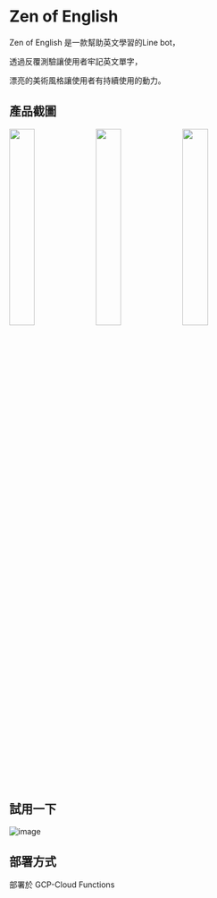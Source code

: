 # Zen of English

Zen of English 是一款幫助英文學習的Line bot，

透過反覆測驗讓使用者牢記英文單字，

漂亮的美術風格讓使用者有持續使用的動力。
## 產品截圖
<p float="left">
<img src="https://user-images.githubusercontent.com/34936931/129287333-cad6c493-ce06-45ba-8793-0849fe23ac43.jpg" width=30% height=30%>
<img src="https://user-images.githubusercontent.com/34936931/129287351-a4fbb781-d5f2-422c-a71a-7665ecd642d9.jpg" width=30% height=30%>
<img src="https://user-images.githubusercontent.com/34936931/129287380-ba5814d8-51f6-4079-8b64-39c9997c31eb.jpg" width=30% height=30%>
</p>

## 試用一下
![image](https://user-images.githubusercontent.com/34936931/129287412-b14bcbf6-b0d7-4d33-a4ba-739b461eb8d0.png)

## 部署方式
部署於 GCP-Cloud Functions
